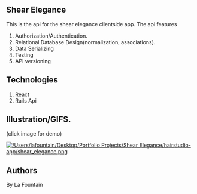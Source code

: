 ## Shear Elegance

This is the api for the shear elegance clientside app. The api features

1. Authorization/Authentication.
2. Relational Database Design(normalization, associations).
3. Data Serializing
4. Testing
5. API versioning

## Technologies

1.  React
2.  Rails Api

## Illustration/GIFS.
(click image for demo)

[![/Users/lafountain/Desktop/Portfolio Projects/Shear Elegance/hairstudio-app/shear_elegance.png](http://img.youtube.com/vi/Ld7kXqiSvJo/0.jpg)](http://www.youtube.com/watch?v=Ld7kXqiSvJo "hairsalonapp")

## Authors

By La Fountain
